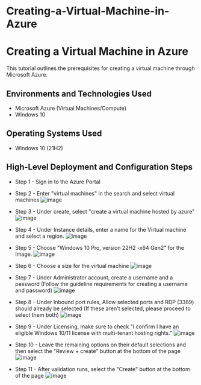 # Creating-a-Virtual-Machine-in-Azure

<h1>Creating a Virtual Machine in Azure</h1>
This tutorial outlines the prerequisites for creating a virtual machine through Microsoft Azure.<br />

<h2>Environments and Technologies Used</h2>

- Microsoft Azure (Virtual Machines/Compute)
- Windows 10

<h2>Operating Systems Used</h2>

- Windows 10 (21H2)

<h2>High-Level Deployment and Configuration Steps</h2>

- Step 1 - Sign in to the Azure Portal
- Step 2 - Enter "virtual machines" in the search and select virtual machines
  ![image](https://github-production-user-asset-6210df.s3.amazonaws.com/148407820/278899934-4bbca0e8-e7cf-4569-8466-64a538f12705.png?X-Amz-Algorithm=AWS4-HMAC-SHA256&X-Amz-Credential=AKIAVCODYLSA53PQK4ZA%2F20240914%2Fus-east-1%2Fs3%2Faws4_request&X-Amz-Date=20240914T221359Z&X-Amz-Expires=300&X-Amz-Signature=baee1d5c97bb28536976b472c1040ab5201a88636bdc14240b43f6db99237b12&X-Amz-SignedHeaders=host&actor_id=118127699&key_id=0&repo_id=711641284)

- Step 3 - Under create, select "create a virtual machine hosted by azure"
  ![image](https://github-production-user-asset-6210df.s3.amazonaws.com/148407820/278903538-752fe8c3-c4b3-41d2-afdf-8d27012a532d.png?X-Amz-Algorithm=AWS4-HMAC-SHA256&X-Amz-Credential=AKIAVCODYLSA53PQK4ZA%2F20240914%2Fus-east-1%2Fs3%2Faws4_request&X-Amz-Date=20240914T222611Z&X-Amz-Expires=300&X-Amz-Signature=2536e808b4ae36f203bfcface1bf2e71553d6bc4041622761dc724062746e9ed&X-Amz-SignedHeaders=host&actor_id=118127699&key_id=0&repo_id=711641284)

- Step 4 - Under Instance details, enter a name for the Virtual machine and select a region.
  ![image](https://github-production-user-asset-6210df.s3.amazonaws.com/148407820/278903858-99c32169-b844-400a-9b15-dd87a845d509.png?X-Amz-Algorithm=AWS4-HMAC-SHA256&X-Amz-Credential=AKIAVCODYLSA53PQK4ZA%2F20240914%2Fus-east-1%2Fs3%2Faws4_request&X-Amz-Date=20240914T222640Z&X-Amz-Expires=300&X-Amz-Signature=4ad0e50e4958acdc625f42f7ab25ccdd3dd16e41d4ba44c18e0631e9b3a26835&X-Amz-SignedHeaders=host&actor_id=118127699&key_id=0&repo_id=711641284)

- Step 5 - Choose "Windows 10 Pro, version 22H2 -x64 Gen2" for the Image.
  ![image](https://github-production-user-asset-6210df.s3.amazonaws.com/148407820/278905762-c4f6636e-b772-4c4e-a559-240c30138301.png?X-Amz-Algorithm=AWS4-HMAC-SHA256&X-Amz-Credential=AKIAVCODYLSA53PQK4ZA%2F20240914%2Fus-east-1%2Fs3%2Faws4_request&X-Amz-Date=20240914T222716Z&X-Amz-Expires=300&X-Amz-Signature=871f788a1d6f5c53809a8134f5d595be66ea169f05698272a6b627113e162fc9&X-Amz-SignedHeaders=host&actor_id=118127699&key_id=0&repo_id=711641284)

- Step 6 - Choose a size for the virtual machine
  ![image](https://github-production-user-asset-6210df.s3.amazonaws.com/148407820/278906014-3f7a952c-3e42-443f-9a2d-dfeebd0f9734.png?X-Amz-Algorithm=AWS4-HMAC-SHA256&X-Amz-Credential=AKIAVCODYLSA53PQK4ZA%2F20240914%2Fus-east-1%2Fs3%2Faws4_request&X-Amz-Date=20240914T222738Z&X-Amz-Expires=300&X-Amz-Signature=027acea5fcf218f15ee35e5da2ba1f1067e44c0603cdbe882a98f2cde2154ddf&X-Amz-SignedHeaders=host&actor_id=118127699&key_id=0&repo_id=711641284)

- Step 7 - Under Administrator account, create a username and a password (Follow the guideline requirements for creating a username and password)
  ![image](https://github-production-user-asset-6210df.s3.amazonaws.com/148407820/278906088-dd507569-e202-4389-8f06-f6a64a7c2234.png?X-Amz-Algorithm=AWS4-HMAC-SHA256&X-Amz-Credential=AKIAVCODYLSA53PQK4ZA%2F20240914%2Fus-east-1%2Fs3%2Faws4_request&X-Amz-Date=20240914T222802Z&X-Amz-Expires=300&X-Amz-Signature=b4b6199c294eecf61edbe6cab326f2b687b21c846e766ec6ce9adbcc4a991a5b&X-Amz-SignedHeaders=host&actor_id=118127699&key_id=0&repo_id=711641284)

- Step 8 - Under Inbound port rules, Allow selected ports and RDP (3389) should already be selected (If these aren't selected, please proceed to select them both)
  ![image](https://github-production-user-asset-6210df.s3.amazonaws.com/148407820/278906408-6543e060-753e-437e-b96d-bec31d706451.png?X-Amz-Algorithm=AWS4-HMAC-SHA256&X-Amz-Credential=AKIAVCODYLSA53PQK4ZA%2F20240914%2Fus-east-1%2Fs3%2Faws4_request&X-Amz-Date=20240914T222827Z&X-Amz-Expires=300&X-Amz-Signature=46460bed7f25aa12dc914add51ea7552010eeeebecdde79e10c5469fd1dd5813&X-Amz-SignedHeaders=host&actor_id=118127699&key_id=0&repo_id=711641284)

- Step 9 - Under Licensing, make sure to check "I confirm I have an eligible Windows 10/11 license with multi-tenant hosting rights."
  ![image](https://github-production-user-asset-6210df.s3.amazonaws.com/148407820/278907268-9c7de4e4-5c03-4e13-bf76-2d1a134f49b0.png?X-Amz-Algorithm=AWS4-HMAC-SHA256&X-Amz-Credential=AKIAVCODYLSA53PQK4ZA%2F20240914%2Fus-east-1%2Fs3%2Faws4_request&X-Amz-Date=20240914T222854Z&X-Amz-Expires=300&X-Amz-Signature=341ddfa852eb15d031ddc809c655e4e8be401a091f7f2d1b6e9da171d1131de4&X-Amz-SignedHeaders=host&actor_id=118127699&key_id=0&repo_id=711641284)

- Step 10 - Leave the remaining options on their default selections and then select the "Review + create" button at the bottom of the page
  ![image](https://github-production-user-asset-6210df.s3.amazonaws.com/148407820/278907419-e9362617-a2af-4f24-a93c-9b0da967abac.png?X-Amz-Algorithm=AWS4-HMAC-SHA256&X-Amz-Credential=AKIAVCODYLSA53PQK4ZA%2F20240914%2Fus-east-1%2Fs3%2Faws4_request&X-Amz-Date=20240914T222915Z&X-Amz-Expires=300&X-Amz-Signature=f48023e1ea0f948dec9084b6fb6058421a0f1122640a80e4a0113e70fb0269a7&X-Amz-SignedHeaders=host&actor_id=118127699&key_id=0&repo_id=711641284)

- Step 11 - After validation runs, select the "Create" button at the bottom of the page
  ![image](https://github-production-user-asset-6210df.s3.amazonaws.com/148407820/278907380-70f6d7ad-1105-479d-a4ee-982e08cd36b1.png?X-Amz-Algorithm=AWS4-HMAC-SHA256&X-Amz-Credential=AKIAVCODYLSA53PQK4ZA%2F20240914%2Fus-east-1%2Fs3%2Faws4_request&X-Amz-Date=20240914T222937Z&X-Amz-Expires=300&X-Amz-Signature=035903da6b98ce63c885c8abd015c07bcd022157eb150b57fb05c9cf8dadb101&X-Amz-SignedHeaders=host&actor_id=118127699&key_id=0&repo_id=711641284)
